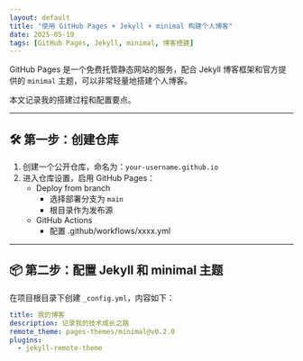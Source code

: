 ```yaml
---
layout: default
title: "使用 GitHub Pages + Jekyll + minimal 构建个人博客"
date: 2025-05-19
tags: [GitHub Pages, Jekyll, minimal, 博客搭建]
---
```


GitHub Pages 是一个免费托管静态网站的服务，配合 Jekyll 博客框架和官方提供的 `minimal` 主题，可以非常轻量地搭建个人博客。

本文记录我的搭建过程和配置要点。

---

## 🛠️ 第一步：创建仓库

1. 创建一个公开仓库，命名为：`your-username.github.io`
2. 进入仓库设置，启用 GitHub Pages：
   - Deploy from branch
     - 选择部署分支为 `main`
     - 根目录作为发布源
   - GitHub Actions
     - 配置 .github/workflows/xxxx.yml

---

## 📦 第二步：配置 Jekyll 和 minimal 主题

在项目根目录下创建 `_config.yml`，内容如下：

```yaml
title: 我的博客
description: 记录我的技术成长之路
remote_theme: pages-themes/minimal@v0.2.0
plugins:
  - jekyll-remote-theme
```